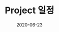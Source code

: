 ---
title: "Project 일정"
date: 2020-06-23
tags: [Texas holdem]
header:
  image: "/images/rule.jpg"
excerpt: "TEXAS HOLDEM"
mathjax: "true"
---